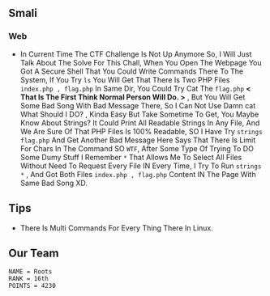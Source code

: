 ## Smali
### Web

- In Current Time The CTF Challenge Is Not Up Anymore So, I Will Just Talk About The Solve For This Chall, When You Open The Webpage You Got A Secure Shell That You Could Write Commands There To The System, If You Try ```ls``` You Will Get That There Is Two PHP Files ```index.php , flag.php``` In Same Dir, You Could Try Cat The ```flag.php``` **< That Is The First Think Normal Person Will Do. >** , But You Will Get Some Bad Song With Bad Message There, So I Can Not Use Damn cat What Should I DO? , Kinda Easy But Take Sometime To Get, You Maybe Know About Strings? It Could Print All Readable Strings In Any File, And We Are Sure Of That PHP Files Is 100% Readable, SO I Have Try ```strings flag.php``` And Get Another Bad Message Here Says That There Is Limit For Chars In The Command SO ```WTF```, After Some Type Of Trying To DO Some Dumy Stuff I Remember ```*``` That Allows Me To Select All Files Without Need To Request Every File IN Every Time, I Try To Run ```strings *``` , And Got Both Files ```index.php , flag.php``` Content IN The Page With Same Bad Song XD.

## Tips

- There Is Multi Commands For Every Thing There In Linux.

## Our Team

```
NAME = Roots
RANK = 16th
POINTS = 4230
```
